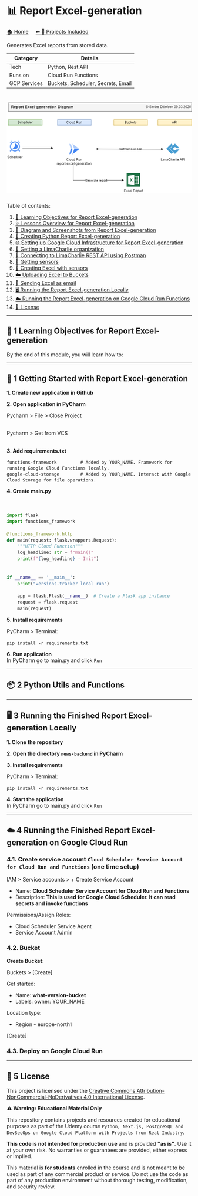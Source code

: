 # 📊 Report Excel-generation

[🏠 Home](../)
&nbsp; &nbsp;
[⬅ 🎯 Projects Included](../#-4-projects-included)

Generates Excel reports from stored data.

| Category     | Details                            |          
|--------------|------------------------------------|
| Tech         | Python, Rest API                   |
| Runs on      | Cloud Run Functions                |
| GCP Services | Buckets, Scheduler, Secrets, Email |


# ![Report Excel-generation Diagram](_docs/report-excel-generation-diagram.drawio.png) 

Table of contents:
1. [📖 Learning Objectives for Report Excel-generation](#-1-learning-objectives-for-report-pdf-generation)
2. [✨ Lessons Overview for Report Excel-generation](#-2-lessons-overview-for-report-pdf-generation)
3. [📸 Diagram and Screenshots from Report Excel-generation](#-3-diagram-and-screenshots-from-report-pdf-generation)
4. [🐍 Creating Python Report Excel-generation](#-4-creating-python-report-pdf-generation)
5. [🌐 Setting up Google Cloud Infrastructure for Report Excel-generation](#-5-setting-up-google-cloud-infrastructure-for-report-pdf-generation)
6. [🧪 Getting a LimaCharlie organization](#-6-generating-test-data-assets-and-their-vulnerabilities-critical-high-medium-low)
7. [🧪 Connecting to LimaCharlie REST API using Postman](#-6-generating-test-data-assets-and-their-vulnerabilities-critical-high-medium-low)
8. [📄 Getting sensors](#-7-creating-pdf)
9. [📄 Creating Excel with sensors](#-8-creating-pdf-with-vulnerabilities)
10. [☁️ Uploading Excel to Buckets](#%EF%B8%8F-9-uploading-pdf-to-buckets)
11. [📧 Sending Excel as email](#-10-sending-pdf-as-email)
12. [🖥️ Running the Report Excel-generation Locally](#%EF%B8%8F-11-running-the-report-pdf-generation-locally)
13. [☁️ Running the Report Excel-generation on Google Cloud Run Functions](#%EF%B8%8F-12-running-the-report-pdf-generation-on-google-cloud-run)
14. [📜 License](#-14-license)

---

## 📖 1 Learning Objectives for Report Excel-generation

By the end of this module, you will learn how to:



---

## 🚀 1 Getting Started with Report Excel-generation




**1. Create new application in Github**

**2. Open application in PyCharm**

Pycharm > File > Close Project<br><br>

Pycharm > Get from VCS<br><br>


**3. Add requirements.txt**

```
functions-framework         # Added by YOUR_NAME. Framework for running Google Cloud Functions locally.
google-cloud-storage        # Added by YOUR_NAME. Interact with Google Cloud Storage for file operations.
```

**4. Create main.py**

```python


import flask
import functions_framework

@functions_framework.http
def main(request: flask.wrappers.Request):
    """HTTP Cloud Function"""
    log_headline: str = f"main()"
    print(f"{log_headline} · Init")


if __name__ == '__main__':
    print("versions-tracker local run")

    app = flask.Flask(__name__)  # Create a Flask app instance
    request = flask.request
    main(request)
```

**5. Install requirements**

PyCharm > Terminal:

`pip install -r requirements.txt`

**6. Run application**<br>
In PyCharm go to main.py and click `Run`



---

## 📦 2 Python Utils and Functions




---

## 🖥️ 3 Running the Finished Report Excel-generation Locally

**1. Clone the repository**


**2. Open the directory `news-backend` in PyCharm**


**3. Install requirements**

PyCharm > Terminal:

`pip install -r requirements.txt`

**4. Start the application**<br>
In PyCharm go to main.py and click `Run`




---

## ☁️ 4 Running the Finished Report Excel-generation on Google Cloud Run

### 4.1. Create service account `Cloud Scheduler Service Account for Cloud Run and Functions` (one time setup)

IAM > Service accounts > + Create Service Account

* Name: **Cloud Scheduler Service Account for Cloud Run and Functions**
* Description: **This is used for Google Cloud Scheduler. It can read secrets and invoke functions**

Permissions/Assign Roles:
* Cloud Scheduler Service Agent
* Service Account Admin


### 4.2. Bucket

**Create Bucket:**

Buckets > [Create]

Get started:
* Name: **what-version-bucket**
* Labels: owner: YOUR_NAME

Location type:
* Region - europe-north1

[Create]


### 4.3. Deploy on Google Cloud Run




---

## 📜 5 License


This project is licensed under the
[Creative Commons Attribution-NonCommercial-NoDerivatives 4.0 International License](https://creativecommons.org/licenses/by-nc-nd/4.0/).

**⚠️ Warning: Educational Material Only**

This repository contains projects and resources created for educational purposes as part of the Udemy course 
`Python, Next.js, PostgreSQL and DevSecOps on Google Cloud Platform with Projects from Real Industry`.

**This code is not intended for production use** and is provided **"as is"**. 
Use it at your own risk. No warranties or guarantees are provided, either express or implied. 

This material is **for students** enrolled in the course and is not meant to be used as part of any commercial product or service. 
Do not use the code as part of any production environment without thorough testing, modification, and security review.

